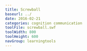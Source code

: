 ```yaml
---
title: Screwball
baseurl: ../
date: 2016-02-21
categories: cognition communication
toolFile: screwball.swf
toolWidth: 800
toolHeight: 600
navGroup: learningtools
---
```

